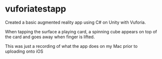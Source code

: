 # vuforiatestapp
Created a basic augmented reality app using C# on Unity with Vuforia. 

When tapping the surface a playing card, a spinning cube appears on top of the card and goes away when finger is lifted.

This was just a recording of what the app does on my Mac prior to uploading onto iOS
